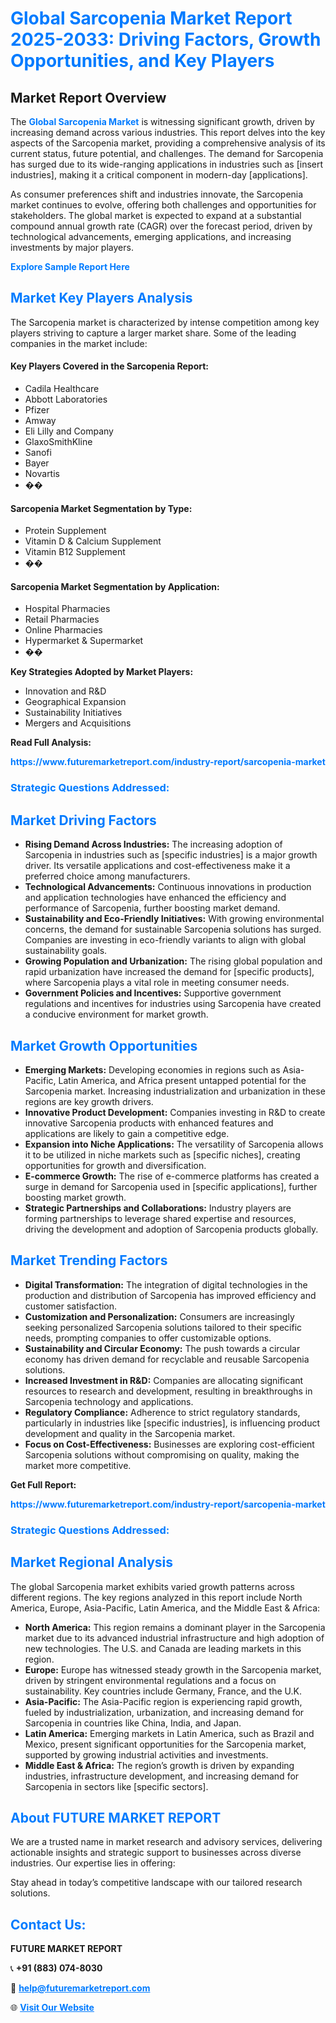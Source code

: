 <h1 style="color: #007BFF;">Global Sarcopenia Market Report 2025-2033: Driving Factors, Growth Opportunities, and Key Players</h1>

<section id="overview">
<h2>Market Report Overview</h2>
<p>The <a href="https://www.futuremarketreport.com/industry-report/sarcopenia-market" style="color: #007BFF; text-decoration: none;"><strong>Global Sarcopenia Market</strong></a> is witnessing significant growth, driven by increasing demand across various industries. This report delves into the key aspects of the Sarcopenia market, providing a comprehensive analysis of its current status, future potential, and challenges. The demand for Sarcopenia has surged due to its wide-ranging applications in industries such as [insert industries], making it a critical component in modern-day [applications].</p>
<p>As consumer preferences shift and industries innovate, the Sarcopenia market continues to evolve, offering both challenges and opportunities for stakeholders. The global market is expected to expand at a substantial compound annual growth rate (CAGR) over the forecast period, driven by technological advancements, emerging applications, and increasing investments by major players.</p>
</section>

<section id="overview">
<p><a href="https://www.futuremarketreport.com/request-sample/reportId=118492" style="color: #007BFF; text-decoration: none;"><strong>Explore Sample Report Here</strong></a></p>
</section>

<section id="key-players">
<h2 style="color: #007BFF;">Market Key Players Analysis</h2>
<p>The Sarcopenia market is characterized by intense competition among key players striving to capture a larger market share. Some of the leading companies in the market include:</p>
<h4>Key Players Covered in the Sarcopenia Report:</h4>
<ul><li>Cadila Healthcare</li><li>Abbott Laboratories</li><li>Pfizer</li><li>Amway</li><li>Eli Lilly and Company</li><li>GlaxoSmithKline</li><li>Sanofi</li><li>Bayer</li><li>Novartis</li><li>��</li></ul>
<h4>Sarcopenia Market Segmentation by Type:</h4>
<ul><li>Protein Supplement</li><li>Vitamin D &amp; Calcium Supplement</li><li>Vitamin B12 Supplement</li><li>��</li></ul>

<h4>Sarcopenia Market Segmentation by Application:</h4>
<ul><li>Hospital Pharmacies</li><li>Retail Pharmacies</li><li>Online Pharmacies</li><li>Hypermarket &amp; Supermarket</li><li>��</li></ul>
<p><strong>Key Strategies Adopted by Market Players:</strong></p>
<ul>
<li>Innovation and R&D</li>
<li>Geographical Expansion</li>
<li>Sustainability Initiatives</li>
<li>Mergers and Acquisitions</li>
</ul>
</section>

<section>
<p><strong>Read Full Analysis: </strong></p><a href="https://www.futuremarketreport.com/industry-report/sarcopenia-market" style="color: #007BFF; text-decoration: none;"><strong>https://www.futuremarketreport.com/industry-report/sarcopenia-market</strong></a>
<h3 style="color: #007BFF;">Strategic Questions Addressed:</h3>
</section>

<section id="driving-factors">
<h2 style="color: #007BFF;">Market Driving Factors</h2>
<ul>
<li><strong>Rising Demand Across Industries:</strong> The increasing adoption of Sarcopenia in industries such as [specific industries] is a major growth driver. Its versatile applications and cost-effectiveness make it a preferred choice among manufacturers.</li>
<li><strong>Technological Advancements:</strong> Continuous innovations in production and application technologies have enhanced the efficiency and performance of Sarcopenia, further boosting market demand.</li>
<li><strong>Sustainability and Eco-Friendly Initiatives:</strong> With growing environmental concerns, the demand for sustainable Sarcopenia solutions has surged. Companies are investing in eco-friendly variants to align with global sustainability goals.</li>
<li><strong>Growing Population and Urbanization:</strong> The rising global population and rapid urbanization have increased the demand for [specific products], where Sarcopenia plays a vital role in meeting consumer needs.</li>
<li><strong>Government Policies and Incentives:</strong> Supportive government regulations and incentives for industries using Sarcopenia have created a conducive environment for market growth.</li>
</ul>
</section>

<section id="growth-opportunities">
<h2 style="color: #007BFF;">Market Growth Opportunities</h2>
<ul>
<li><strong>Emerging Markets:</strong> Developing economies in regions such as Asia-Pacific, Latin America, and Africa present untapped potential for the Sarcopenia market. Increasing industrialization and urbanization in these regions are key growth drivers.</li>
<li><strong>Innovative Product Development:</strong> Companies investing in R&D to create innovative Sarcopenia products with enhanced features and applications are likely to gain a competitive edge.</li>
<li><strong>Expansion into Niche Applications:</strong> The versatility of Sarcopenia allows it to be utilized in niche markets such as [specific niches], creating opportunities for growth and diversification.</li>
<li><strong>E-commerce Growth:</strong> The rise of e-commerce platforms has created a surge in demand for Sarcopenia used in [specific applications], further boosting market growth.</li>
<li><strong>Strategic Partnerships and Collaborations:</strong> Industry players are forming partnerships to leverage shared expertise and resources, driving the development and adoption of Sarcopenia products globally.</li>
</ul>
</section>

<section id="trending-factors">
<h2 style="color: #007BFF;">Market Trending Factors</h2>
<ul>
<li><strong>Digital Transformation:</strong> The integration of digital technologies in the production and distribution of Sarcopenia has improved efficiency and customer satisfaction.</li>
<li><strong>Customization and Personalization:</strong> Consumers are increasingly seeking personalized Sarcopenia solutions tailored to their specific needs, prompting companies to offer customizable options.</li>
<li><strong>Sustainability and Circular Economy:</strong> The push towards a circular economy has driven demand for recyclable and reusable Sarcopenia solutions.</li>
<li><strong>Increased Investment in R&D:</strong> Companies are allocating significant resources to research and development, resulting in breakthroughs in Sarcopenia technology and applications.</li>
<li><strong>Regulatory Compliance:</strong> Adherence to strict regulatory standards, particularly in industries like [specific industries], is influencing product development and quality in the Sarcopenia market.</li>
<li><strong>Focus on Cost-Effectiveness:</strong> Businesses are exploring cost-efficient Sarcopenia solutions without compromising on quality, making the market more competitive.</li>
</ul>
</section>

<section>
<p><strong>Get Full Report: </strong></p><a href="https://www.futuremarketreport.com/industry-report/sarcopenia-market" style="color: #007BFF; text-decoration: none;"><strong>https://www.futuremarketreport.com/industry-report/sarcopenia-market</strong></a>
<h3 style="color: #007BFF;">Strategic Questions Addressed:</h3>
</section>


<section id="regional-analysis">
<h2 style="color: #007BFF;">Market Regional Analysis</h2>
<p>The global Sarcopenia market exhibits varied growth patterns across different regions. The key regions analyzed in this report include North America, Europe, Asia-Pacific, Latin America, and the Middle East & Africa:</p>
<ul>
<li><strong>North America:</strong> This region remains a dominant player in the Sarcopenia market due to its advanced industrial infrastructure and high adoption of new technologies. The U.S. and Canada are leading markets in this region.</li>
<li><strong>Europe:</strong> Europe has witnessed steady growth in the Sarcopenia market, driven by stringent environmental regulations and a focus on sustainability. Key countries include Germany, France, and the U.K.</li>
<li><strong>Asia-Pacific:</strong> The Asia-Pacific region is experiencing rapid growth, fueled by industrialization, urbanization, and increasing demand for Sarcopenia in countries like China, India, and Japan.</li>
<li><strong>Latin America:</strong> Emerging markets in Latin America, such as Brazil and Mexico, present significant opportunities for the Sarcopenia market, supported by growing industrial activities and investments.</li>
<li><strong>Middle East & Africa:</strong> The region’s growth is driven by expanding industries, infrastructure development, and increasing demand for Sarcopenia in sectors like [specific sectors].</li>
</ul>
</section>

<footer>
<h2 style="color: #007BFF;">About FUTURE MARKET REPORT</h2>
<p>We are a trusted name in market research and advisory services, delivering actionable insights and strategic support to businesses across diverse industries. Our expertise lies in offering:</p>

<p>Stay ahead in today’s competitive landscape with our tailored research solutions.</p>

<h2 style="color: #007BFF;">Contact Us:</h2>
<p><strong>FUTURE MARKET REPORT</strong></p>
<p>📞 <strong>+91 (883) 074-8030</strong></p>
<p>📧 <strong><a href="mailto:help@futuremarketreport.com" style="color: #007BFF;">help@futuremarketreport.com</a></strong></p>
<p>🌐 <strong><a href="https://www.futuremarketreport.com/" style="color: #007BFF;">Visit Our Website</a></strong></p>
</footer>